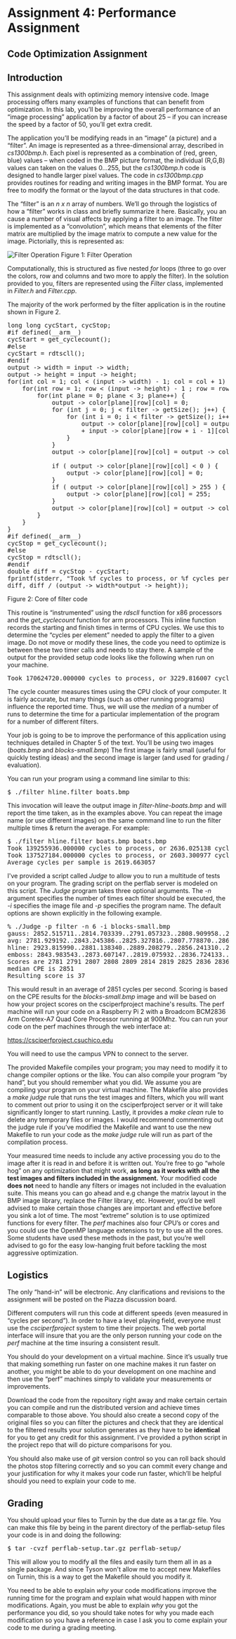 # Assignment 4: Performance Assignment
## Code Optimization Assignment

## Introduction
This assignment deals with optimizing memory intensive code. Image processing offers many examples of functions that can benefit from optimization. In this lab, you’ll be improving the overall performance of an “image processing” application by a factor of about 25 – if you can increase the speed by a factor of 50, you’ll get extra credit.

The application you’ll be modifying reads in an “image” (a picture) and a “filter”. An image is represented as a three-dimensional array, described in *cs1300bmp.h*. Each pixel is represented as a combination of (red, green, blue) values – when coded in the BMP picture format, the individual (R,G,B) values can taken on the values 0...255, but the *cs1300bmp.h* code is designed to handle larger pixel values. The code in *cs1300bmp.cpp* provides routines for reading and writing images in the BMP format. You are free to modify the format or the layout of the data structures in that code.

The “filter” is an *n x n* array of numbers. We’ll go through the logistics of how a “filter” works in class and briefly summarize it here. Basically, you an cause a number of visual affects by applying a filter to an image. The filter is implemented as a “convolution”, which means that elements of the filter matrix are multiplied by the image matrix to compute a new value for the image. Pictorially, this is represented as:

![Filter Operation](https://raw.githubusercontent.com/CSUChico-CSCI540/CSCI540-PerfLab/master/Writeup/writeup-picture.png "Filter Operation")
Figure 1: Filter Operation

Computationally, this is structured as five nested *for* loops (three to go over the colors, row and columns and two more to apply the filter). In the solution provided to you, filters are represented using the *Filter* class, implemented in *Filter.h* and *Filter.cpp*.

The majority of the work performed by the filter application is in the routine shown in Figure 2.

<pre>
long long cycStart, cycStop;
#if defined(__arm__)
cycStart = get_cyclecount();
#else
cycStart = rdtscll();
#endif
output -> width = input -> width;
output -> height = input -> height;
for(int col = 1; col < (input -> width) - 1; col = col + 1) {
	for(int row = 1; row < (input -> height) - 1 ; row = row + 1) {
		for(int plane = 0; plane < 3; plane++) {
			output -> color[plane][row][col] = 0;
			for (int j = 0; j < filter -> getSize(); j++) {
				for (int i = 0; i < filter -> getSize(); i++) {
					output -> color[plane][row][col] = output -> color[plane][row][col]
					+ input -> color[plane][row + i - 1][col + j - 1] * filter -> get(i, j);
				}
			}
			output -> color[plane][row][col] = output -> color[plane][row][col] / filter -> getDivisor();

			if ( output -> color[plane][row][col] < 0 ) {
				output -> color[plane][row][col] = 0;
			}
			if ( output -> color[plane][row][col] > 255 ) {
				output -> color[plane][row][col] = 255;
			}
			output -> color[plane][row][col] = output -> color[plane][row][col];
		}
	}
}
#if defined(__arm__)
cycStop = get_cyclecount();
#else
cycStop = rdtscll();
#endif
double diff = cycStop - cycStart;
fprintf(stderr, "Took %f cycles to process, or %f cycles per pixel\n",
diff, diff / (output -> width*output -> height));
</pre>
Figure 2: Core of filter code

This routine is “instrumented” using the *rdscll* function for x86 processors and the *get_cyclecount* function for arm processors. This inline function records the starting and finish times in terms of CPU cycles. We use this to determine the “cycles per element” needed to apply the filter to a given image. Do not move or modify these lines, the code you need to optimize is between these two timer calls and needs to stay there. A sample of the output for the provided setup code looks like the following when run on your machine.

<pre>
Took 170624720.000000 cycles to process, or 3229.816007 cycles per pixel
</pre>

The cycle counter measures times using the CPU clock of your computer. It is fairly accurate, but many things (such as other running programs) influence the reported time. Thus, we will use the *median* of a number of runs to determine the time for a particular implementation of the program for a number of different filters.

Your job is going to be to improve the performance of this application using techniques detailed in Chapter 5 of the text. You’ll be using two images (*boats.bmp* and *blocks-small.bmp*) The first image is fairly small (useful for quickly testing ideas) and the second image is larger (and used for grading / evaluation).

You can run your program using a command line similar to this:

<pre>
$ ./filter hline.filter boats.bmp
</pre>

This invocation will leave the output image in *filter-hline-boats.bmp* and will report the time taken, as in the examples above. You can repeat the image name (or use different images) on the same command line to run the filter multiple times & return the average. For example:

<pre>
$ ./filter hline.filter boats.bmp boats.bmp
Took 139255936.000000 cycles to process, or 2636.025138 cycles per pixel
Took 137527184.000000 cycles to process, or 2603.300977 cycles per pixel
Average cycles per sample is 2619.663057
</pre>

I've provided a script called *Judge* to allow you to run a multitude of tests on your program. The grading script on the perflab server is modeled on this script. The *Judge* program takes three optional arguments. The *-n* argument specifies the number of times each filter should be executed, the *-i* specifies the image file and *-p* specifies the program name. The default options are shown explicitly in the following example.

<pre>
% ./Judge -p filter -n 6 -i blocks-small.bmp
gauss: 2852.515711..2814.703339..2791.057323..2808.909958..2809.439831..2867.625660..
avg: 2781.929192..2843.245386..2825.327816..2807.778870..2862.825325..2836.457027..
hline: 2923.815990..2881.138340..2889.208279..2856.241310..2899.939484..2866.064194..
emboss: 2843.983543..2873.607147..2819.075932..2836.724133..2891.809189..2851.489498..
Scores are 2781 2791 2807 2808 2809 2814 2819 2825 2836 2836 2843 2843 2851 2852 2856 2862 2866 2867 2873 2881 2889 2891 2899 2923
median CPE is 2851
Resulting score is 37
</pre>

This would result in an average of 2851 cycles per second. Scoring is based on the CPE results for the *blocks-small.bmp* image and will be based on how your project scores on the csciperfproject machine's results. The perf machine will run your code on a Raspberry Pi 2 with a Broadcom BCM2836 Arm Coretex-A7 Quad Core Processor running at 900Mhz. You can run your code on the perf machines through the web interface at:

https://csciperfproject.csuchico.edu

You will need to use the campus VPN to connect to the server. 

The provided Makefile compiles your program; you may need to modify it to change compiler options or the like. You can also compile your program ”by hand”, but you should remember what you did. We assume you are compiling your program on your virtual machine. The Makefile also provides a *make judge* rule that runs the test images and filters, which you will want to comment out prior to using it on the csciperfproject server or it will take significantly longer to start running. Lastly, it provides a *make clean* rule to delete any temporary files or images. I would recommend commenting out the judge rule if you’ve modified the Makefile and want to use the new Makefile to run your code as the *make judge* rule will run as part of the compilation process.

Your measured time needs to include any active processing you do to the image after it is read in and before it is written out. You’re free to go “whole hog” on any optimization that might work, **as long as it works with all the test images and filters included in the assignment.** Your modified code **does not** need to handle any filters or images not included in the evaluation suite. This means you can go ahead and e.g change the matrix layout in the BMP image library, replace the Filter library, etc. However, you’d be well advised to make certain those changes are important and effective before you sink a lot of time. The most “extreme” solution is to use optimized functions for every filter. The *perf* machines also four CPU’s or cores and you could use the OpenMP language extensions to try to use all the cores. Some students have used these methods in the past, but you’re well advised to go for the easy low-hanging fruit before tackling the most aggressive optimization.

## Logistics
The only “hand-in” will be electronic. Any clarifications and revisions to the assignment will be posted on the Piazza discussion board.

Different computers will run this code at different speeds (even measured in “cycles per second”). In order to have a level playing field, everyone must use the *csciperfproject* system to time their projects. The web portal interface will insure that you are the only person running your code on the *perf* machine at the time insuring a consistent result.

You should do your development on a virtual machine. Since it’s usually true that making something run faster on one machine makes it run faster on another, you might be able to do your development on one machine and then use the “perf” machines simply to validate your measurements or improvements.

Download the code from the repository right away and make certain certain you can compile and run the distributed version and achieve times comparable to those above. You should also create a second copy of the original files so you can filter the pictures and check that they are identical to the filtered results your solution generates as they have to be **identical** for you to get any credit for this assignment. I've provided a python script in the project repo that will do picture comparisons for you.

You should also make use of *git* version control so you can roll back should the photos stop filtering correctly and so you can commit every change and your justification for why it makes your code run faster, which’ll be helpful should you need to explain your code to me.

## Grading
You should upload your files to Turnin by the due date as a tar.gz file. You can make this file by being in the parent directory of the perflab-setup files your code is in and doing the following:

<pre>
$ tar -cvzf perflab-setup.tar.gz perflab-setup/
</pre>

This will allow you to modify all the files and easily turn them all in as a single package. And since Tyson won't allow me to accept new Makefiles on Turnin, this is a way to get the Makefile should you modify it.

You need to be able to explain *why* your code modifications improve the running time for the program and explain what would happen with minor modifications. Again, you must be able to explain *why* you got the performance you did, so you should take notes for why you made each modification so you have a reference in case I ask you to come explain your code to me during a grading meeting.
